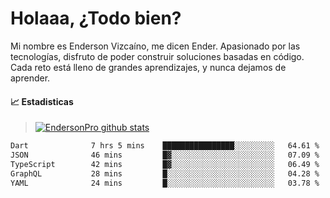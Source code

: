 
# Holaaa, ¿Todo bien?

Mi nombre es Enderson Vizcaíno, me dicen Ender. Apasionado por las tecnologías, disfruto de poder construir soluciones basadas en código. Cada reto está lleno de grandes aprendizajes, y nunca dejamos de aprender. 

#### :chart_with_upwards_trend: Estadisticas
> [![EndersonPro github stats](https://github-readme-stats.vercel.app/api?username=endersonpro&theme=vue-dark&show_icons=true)](https://github.com/anuraghazra/github-readme-stats) 


<!--START_SECTION:waka-->

```txt
Dart              7 hrs 5 mins    ████████████████░░░░░░░░░   64.61 %
JSON              46 mins         █▓░░░░░░░░░░░░░░░░░░░░░░░   07.09 %
TypeScript        42 mins         █▓░░░░░░░░░░░░░░░░░░░░░░░   06.49 %
GraphQL           28 mins         █░░░░░░░░░░░░░░░░░░░░░░░░   04.28 %
YAML              24 mins         █░░░░░░░░░░░░░░░░░░░░░░░░   03.78 %
```

<!--END_SECTION:waka-->

[website]: https://endersonpro.github.io/portfolio/
[twitter]: https://twitter.com/endersonj_
[youtube]: https://youtube.com/ByEnderson
[instagram]: https://instagram.com/endersonvizc
[linkedin]: https://www.linkedin.com/in/enderson-vizcaino-2aa927175/
